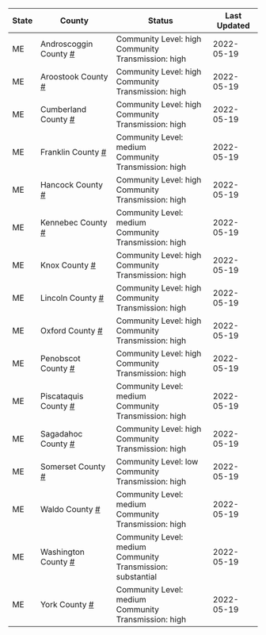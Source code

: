 State | County | Status | Last Updated
--- | --- | --- | --- 
ME | Androscoggin County <a href="#androscoggin_county">#</a> | <a name="androscoggin_county"></a>Community Level: high<br/>Community Transmission: high | 2022-05-19
ME | Aroostook County <a href="#aroostook_county">#</a> | <a name="aroostook_county"></a>Community Level: high<br/>Community Transmission: high | 2022-05-19
ME | Cumberland County <a href="#cumberland_county">#</a> | <a name="cumberland_county"></a>Community Level: high<br/>Community Transmission: high | 2022-05-19
ME | Franklin County <a href="#franklin_county">#</a> | <a name="franklin_county"></a>Community Level: medium<br/>Community Transmission: high | 2022-05-19
ME | Hancock County <a href="#hancock_county">#</a> | <a name="hancock_county"></a>Community Level: high<br/>Community Transmission: high | 2022-05-19
ME | Kennebec County <a href="#kennebec_county">#</a> | <a name="kennebec_county"></a>Community Level: medium<br/>Community Transmission: high | 2022-05-19
ME | Knox County <a href="#knox_county">#</a> | <a name="knox_county"></a>Community Level: high<br/>Community Transmission: high | 2022-05-19
ME | Lincoln County <a href="#lincoln_county">#</a> | <a name="lincoln_county"></a>Community Level: high<br/>Community Transmission: high | 2022-05-19
ME | Oxford County <a href="#oxford_county">#</a> | <a name="oxford_county"></a>Community Level: high<br/>Community Transmission: high | 2022-05-19
ME | Penobscot County <a href="#penobscot_county">#</a> | <a name="penobscot_county"></a>Community Level: high<br/>Community Transmission: high | 2022-05-19
ME | Piscataquis County <a href="#piscataquis_county">#</a> | <a name="piscataquis_county"></a>Community Level: medium<br/>Community Transmission: high | 2022-05-19
ME | Sagadahoc County <a href="#sagadahoc_county">#</a> | <a name="sagadahoc_county"></a>Community Level: high<br/>Community Transmission: high | 2022-05-19
ME | Somerset County <a href="#somerset_county">#</a> | <a name="somerset_county"></a>Community Level: low<br/>Community Transmission: high | 2022-05-19
ME | Waldo County <a href="#waldo_county">#</a> | <a name="waldo_county"></a>Community Level: medium<br/>Community Transmission: high | 2022-05-19
ME | Washington County <a href="#washington_county">#</a> | <a name="washington_county"></a>Community Level: medium<br/>Community Transmission: substantial | 2022-05-19
ME | York County <a href="#york_county">#</a> | <a name="york_county"></a>Community Level: medium<br/>Community Transmission: high | 2022-05-19
